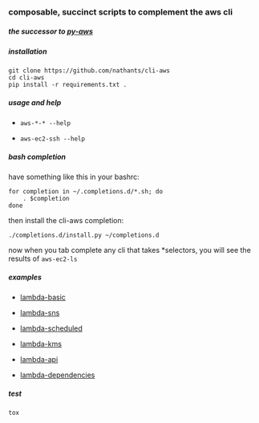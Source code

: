 ### composable, succinct scripts to complement the aws cli

##### the successor to [py-aws](https://github.com/nathants/py-aws)

##### installation
```
git clone https://github.com/nathants/cli-aws
cd cli-aws
pip install -r requirements.txt .
```

##### usage and help

- `aws-*-* --help`

- `aws-ec2-ssh --help`

##### bash completion

have something like this in your bashrc:

```
for completion in ~/.completions.d/*.sh; do
    . $completion
done
```

then install the cli-aws completion:

```
./completions.d/install.py ~/completions.d
```

now when you tab complete any cli that takes *selectors, you will see the results of `aws-ec2-ls`

##### examples

- [lambda-basic](./examples/lambda_basic.py)

- [lambda-sns](./examples/lambda_sns.py)

- [lambda-scheduled](./examples/lambda_scheduled.py)

- [lambda-kms](./examples/lambda_kms.py)

- [lambda-api](./examples/lambda_api.py)

- [lambda-dependencies](./examples/lambda_dependencies.py)

##### test

`tox`
